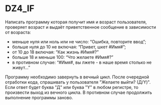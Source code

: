 # DZ4_IF
Написать программу которая получит имя и возраст пользователя,
проверяет возраст и выдаёт приветственное сообщение в зависимости от возраста:
- меньше нуля или ноль или не число: “Ошибка, повторите ввод”;
- больше нуля до 10 не включая: “Привет, шкет #Имя#”;
- от 10 до 18 включая: “Как жизнь #Имя#?”
- больше 18 и меньше 100: “Что желаете #Имя#?”
- в противном случае: “#Имя#, вы лжете - в наше время столько не живут...”

Программу необходимо завернуть в вечный цикл.
После очередной отработки кода, спрашивать у пользователя "Желаете выйти? (Д/Y)".
Если ответ будет буква "Д" или буква "Y" в любом регистре, то произвести выход из вечного цикла.
В противном случае продолжить выполнение программы заново.
